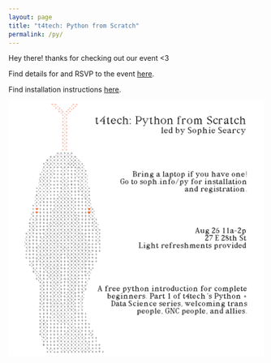 ```yaml
---
layout: page
title: "t4tech: Python from Scratch"
permalink: /py/
---
```


Hey there! thanks for checking out our event <3

Find details for and RSVP to the event [here](https://www.meetup.com/Metis-New-York-Data-Science/events/253876232/).

Find installation instructions [here](https://github.com/sophiaray/t4tech_python_plus_data_science/blob/master/install.md).

![](/images/python.jpg)
